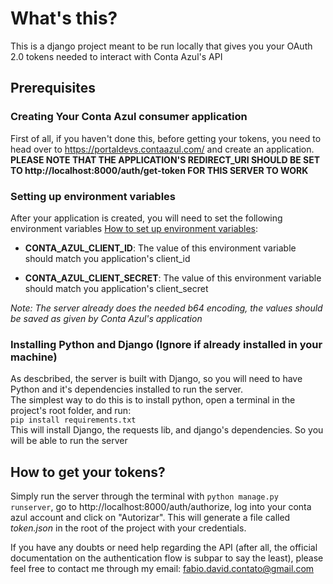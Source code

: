# **What's this?**
This is a django project meant to be run locally that gives you your OAuth 2.0 tokens needed to interact with Conta Azul's API

## **Prerequisites**
### **Creating Your Conta Azul consumer application**
First of all, if you haven't done this, before getting your tokens, you need to head over to https://portaldevs.contaazul.com/ and create an application. **PLEASE NOTE THAT THE APPLICATION'S REDIRECT_URI SHOULD BE SET TO http://localhost:8000/auth/get-token FOR THIS SERVER TO WORK**

### **Setting up environment variables**
After your application is created, you will need to set the following environment variables [How to set up environment variables](https://www.twilio.com/blog/2017/01/how-to-set-environment-variables.html):
* **CONTA_AZUL_CLIENT_ID**: The value of this environment variable should match you application's client_id

* **CONTA_AZUL_CLIENT_SECRET**: The value of this environment variable should match you application's client_secret

*Note: The server already does the needed b64 encoding, the values should be saved as given by Conta Azul's application*

### **Installing Python and Django (Ignore if already installed in your machine)**
As descbribed, the server is built with Django, so you will need to have Python and it's dependencies installed to run the server.  
The simplest way to do this is to install python, open a terminal in the project's root folder, and run:  
 ```pip install requirements.txt```  
This will install Django, the requests lib, and django's dependencies. So you will be able to run the server


## **How to get your tokens?**
Simply run the server through the terminal with  ```python manage.py runserver```, go to http://localhost:8000/auth/authorize, log into your conta azul account and click on "Autorizar". This will generate a file called *token.json* in the root of the project with your credentials.

If you have any doubts or need help regarding the API (after all, the official documentation on the authentication flow is subpar to say the least), please feel free to contact me through my email: fabio.david.contato@gmail.com